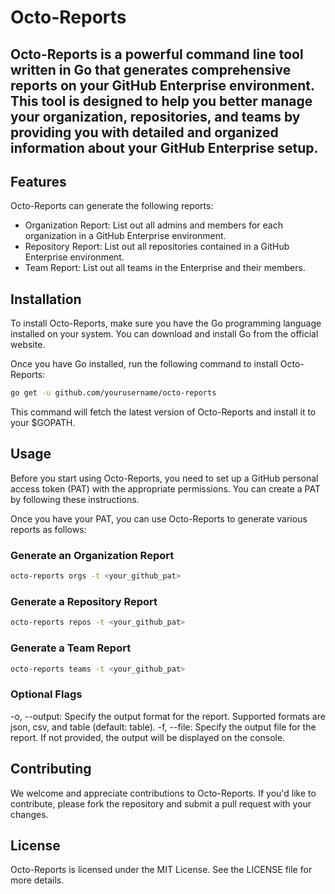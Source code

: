 # Octo-Reports
## Octo-Reports is a powerful command line tool written in Go that generates comprehensive reports on your GitHub Enterprise environment. This tool is designed to help you better manage your organization, repositories, and teams by providing you with detailed and organized information about your GitHub Enterprise setup.

## Features
Octo-Reports can generate the following reports:

* Organization Report: List out all admins and members for each organization in a GitHub Enterprise environment.
* Repository Report: List out all repositories contained in a GitHub Enterprise environment.
* Team Report: List out all teams in the Enterprise and their members.

## Installation
To install Octo-Reports, make sure you have the Go programming language installed on your system. You can download and install Go from the official website.

Once you have Go installed, run the following command to install Octo-Reports:

```bash
go get -u github.com/yourusername/octo-reports
```
This command will fetch the latest version of Octo-Reports and install it to your $GOPATH.

## Usage
Before you start using Octo-Reports, you need to set up a GitHub personal access token (PAT) with the appropriate permissions. You can create a PAT by following these instructions.

Once you have your PAT, you can use Octo-Reports to generate various reports as follows:

### Generate an Organization Report

```bash
octo-reports orgs -t <your_github_pat>
```

### Generate a Repository Report

```bash
octo-reports repos -t <your_github_pat>
```

### Generate a Team Report

```bash
octo-reports teams -t <your_github_pat>
```

### Optional Flags
-o, --output: Specify the output format for the report. Supported formats are json, csv, and table (default: table).
-f, --file: Specify the output file for the report. If not provided, the output will be displayed on the console.

## Contributing
We welcome and appreciate contributions to Octo-Reports. If you'd like to contribute, please fork the repository and submit a pull request with your changes.

## License
Octo-Reports is licensed under the MIT License. See the LICENSE file for more details.
